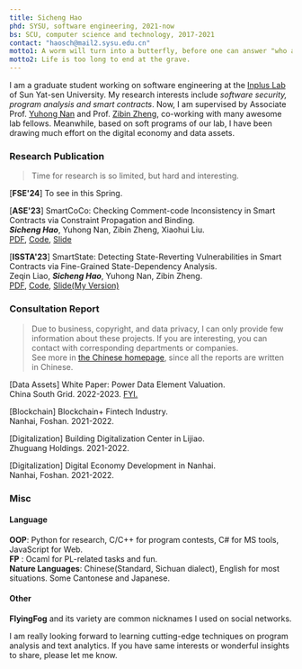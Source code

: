 ```yaml
---
title: Sicheng Hao
phd: SYSU, software engineering, 2021-now
bs: SCU, computer science and technology, 2017-2021
contact: "haosch@mail2.sysu.edu.cn"
motto1: A worm will turn into a butterfly, before one can answer "who am I".
motto2: Life is too long to end at the grave.
---
```


I am a graduate student working on software engineering at the [Inplus Lab](inpluslab.com) of Sun Yat-sen University. My research interests include *software security, program analysis and smart contracts*. Now, I am  supervised by Associate Prof. [Yuhong Nan](https://nanyuhong.github.io/) and Prof. [Zibin Zheng](http://www.zibinzheng.com), co-working with many awesome lab fellows. Meanwhile, based on soft programs of our lab, I have been drawing much effort on the digital economy and data assets. 

### Research Publication
> Time for research is so limited, but hard and interesting.

[**FSE'24**] To see in this Spring.


[**ASE'23**] SmartCoCo: Checking Comment-code Inconsistency in Smart Contracts via Constraint Propagation and Binding.   
***Sicheng Hao***, Yuhong Nan, Zibin Zheng, Xiaohui Liu.  
[PDF](https://ieeexplore.ieee.org/document/10298432/), [Code](https://github.com/FlyingFog/SmartCoCo), [Slide](./pdf/SmartCoCo%20Slide.pdf)


[**ISSTA'23**] SmartState: Detecting State-Reverting Vulnerabilities in Smart Contracts via Fine-Grained State-Dependency Analysis.   
Zeqin Liao, ***Sicheng Hao***, Yuhong Nan, Zibin Zheng.  
[PDF](https://doi.org/10.1145/3597926.3598111), [Code](https://github.com/InPlusLab/SmartState), [Slide(My Version)](./pdf/SmartState%20Slide.pdf)


### Consultation Report
> Due to business, copyright, and data privacy, I can only provide few information about these projects. If you are interesting, you can contact with corresponding departments or companies.   
> See more in [the Chinese homepage](./zh), since all the reports are written in Chinese.

[Data Assets]  White Paper: Power Data Element Valuation.    
China South Grid. 2022-2023. [FYI.](https://baike.baidu.com/item/%E7%94%B5%E5%8A%9B%E6%95%B0%E6%8D%AE%E8%A6%81%E7%B4%A0%E4%BB%B7%E5%80%BC%E8%AF%84%E4%BC%B0%E7%99%BD%E7%9A%AE%E4%B9%A6/63038844?fr=ge_ala)
 
[Blockchain]  Blockchain+ Fintech Industry.    
Nanhai, Foshan. 2021-2022. 

[Digitalization] Building Digitalization Center in Lijiao.   
Zhuguang Holdings. 2021-2022.

[Digitalization] Digital Economy Development in Nanhai.   
Nanhai, Foshan. 2021-2022.


### Misc

#### Language
**OOP**: Python for research, C/C++ for program contests, C# for MS tools, JavaScript for Web.      
**FP** : Ocaml for PL-related tasks and fun.          
**Nature Languages**: Chinese(Standard, Sichuan dialect), English for most situations. Some Cantonese and Japanese.


#### Other
**FlyingFog** and its variety are common nicknames I used on social networks.

I am really looking forward to learning cutting-edge techniques on program analysis and text analytics. If you have same interests or wonderful insights to share, please let me know.